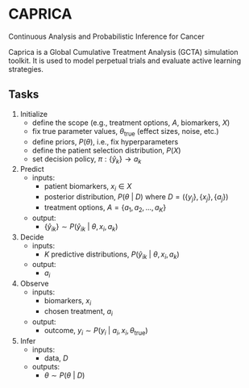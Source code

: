 # CAPRICA

Continuous Analysis and Probabilistic Inference for Cancer

Caprica is a Global Cumulative Treatment Analysis (GCTA) simulation toolkit.
It is used to model perpetual trials and evaluate active learning strategies.

## Tasks

1. Initialize
   * define the scope (e.g., treatment options, $A$, biomarkers, $X$)
   * fix true parameter values, $\theta_\mathrm{true}$ (effect sizes, noise, etc.)
   * define priors, $P(\theta)$, i.e., fix hyperparameters
   * define the patient selection distribution, $P(X)$
   * set decision policy, $\pi: \{\hat{y}_k\} \rightarrow a_k$
2. Predict 
   * inputs: 
	 * patient biomarkers, $x_i \in X$
	 * posterior distribution, $P(\theta \ | \ D)$ where $D = (\{y_j\}, \{x_j\}, \{a_j\})$
	 * treatment options, $A = \{a_1, a_2, ..., a_K\}$
   * output:
	 * $\{\hat{y}_{ik}\} \sim P(\hat{y}_{ik} \ | \ \theta, x_i, a_k)$
3. Decide
   * inputs:
	 * $K$ predictive distributions, $P(\hat{y}_{ik} \ | \ \theta, x_i, a_k)$
   * output:
	 * $a_i$
4. Observe
   * inputs:
	 * biomarkers, $x_i$
	 * chosen treatment, $a_i$
   * output:
	 * outcome, $y_i \sim P(y_i \ | \ a_i, x_i, \theta_\mathrm{true})$
5. Infer
   * inputs:
	 * data, $D$
   * outputs:
	 * $\theta \sim P(\theta \ | \ D)$
